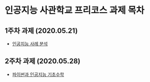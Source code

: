 # 인공지능 사관학교 프리코스 과제 목차

## 1주차 과제 (2020.05.21)
+ [인공지능 사례 분석](https://github.com/leonilpark/Janghoon_Park/blob/master/1주차%20과제(20.05.21).md)
## 2주차 과제 (2020.05.28)
+ [파이썬과 인공지능 기초수학](https://github.com/leonilpark/Janghoon_Park/blob/master/2주차과제.ipynb)
